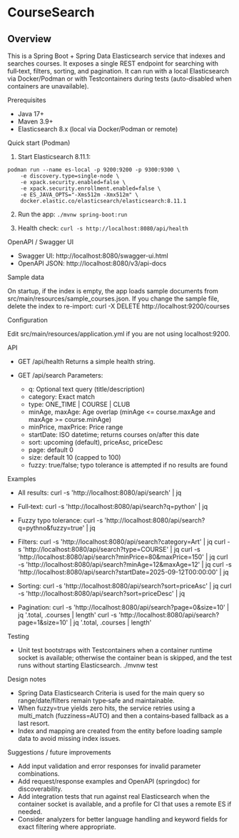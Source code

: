 # CourseSearch

## Overview

This is a Spring Boot + Spring Data Elasticsearch service that indexes and searches courses. It exposes a single REST endpoint for searching with full‑text, filters, sorting, and pagination. It can run with a local Elasticsearch via Docker/Podman or with Testcontainers during tests (auto-disabled when containers are unavailable).

Prerequisites

- Java 17+
- Maven 3.9+
- Elasticsearch 8.x (local via Docker/Podman or remote)

Quick start (Podman)

1. Start Elasticsearch 8.11.1:

```
podman run --name es-local -p 9200:9200 -p 9300:9300 \
    -e discovery.type=single-node \
    -e xpack.security.enabled=false \
    -e xpack.security.enrollment.enabled=false \
    -e ES_JAVA_OPTS="-Xms512m -Xmx512m" \
    docker.elastic.co/elasticsearch/elasticsearch:8.11.1
```

2. Run the app:
   `./mvnw spring-boot:run`

3. Health check:
   `curl -s http://localhost:8080/api/health`

OpenAPI / Swagger UI

- Swagger UI: http://localhost:8080/swagger-ui.html
- OpenAPI JSON: http://localhost:8080/v3/api-docs

Sample data

On startup, if the index is empty, the app loads sample documents from src/main/resources/sample_courses.json. If you change the sample file, delete the index to re-import:
curl -X DELETE http://localhost:9200/courses

Configuration

Edit src/main/resources/application.yml if you are not using localhost:9200.

API

- GET /api/health
  Returns a simple health string.

- GET /api/search
  Parameters:
  - q: Optional text query (title/description)
  - category: Exact match
  - type: ONE_TIME | COURSE | CLUB
  - minAge, maxAge: Age overlap (minAge <= course.maxAge and maxAge >= course.minAge)
  - minPrice, maxPrice: Price range
  - startDate: ISO datetime; returns courses on/after this date
  - sort: upcoming (default), priceAsc, priceDesc
  - page: default 0
  - size: default 10 (capped to 100)
  - fuzzy: true/false; typo tolerance is attempted if no results are found

Examples

- All results:
  curl -s 'http://localhost:8080/api/search' | jq

- Full‑text:
  curl -s 'http://localhost:8080/api/search?q=python' | jq

- Fuzzy typo tolerance:
  curl -s 'http://localhost:8080/api/search?q=pythno&fuzzy=true' | jq

- Filters:
  curl -s 'http://localhost:8080/api/search?category=Art' | jq
  curl -s 'http://localhost:8080/api/search?type=COURSE' | jq
  curl -s 'http://localhost:8080/api/search?minPrice=80&maxPrice=150' | jq
  curl -s 'http://localhost:8080/api/search?minAge=12&maxAge=12' | jq
  curl -s 'http://localhost:8080/api/search?startDate=2025-09-12T00:00:00' | jq

- Sorting:
  curl -s 'http://localhost:8080/api/search?sort=priceAsc' | jq
  curl -s 'http://localhost:8080/api/search?sort=priceDesc' | jq

- Pagination:
  curl -s 'http://localhost:8080/api/search?page=0&size=10' | jq '.total, .courses | length'
  curl -s 'http://localhost:8080/api/search?page=1&size=10' | jq '.total, .courses | length'

Testing

- Unit test bootstraps with Testcontainers when a container runtime socket is available; otherwise the container bean is skipped, and the test runs without starting Elasticsearch.
  ./mvnw test

Design notes

- Spring Data Elasticsearch Criteria is used for the main query so range/date/filters remain type‑safe and maintainable.
- When fuzzy=true yields zero hits, the service retries using a multi_match (fuzziness=AUTO) and then a contains‑based fallback as a last resort.
- Index and mapping are created from the entity before loading sample data to avoid missing index issues.

Suggestions / future improvements

- Add input validation and error responses for invalid parameter combinations.
- Add request/response examples and OpenAPI (springdoc) for discoverability.
- Add integration tests that run against real Elasticsearch when the container socket is available, and a profile for CI that uses a remote ES if needed.
- Consider analyzers for better language handling and keyword fields for exact filtering where appropriate.
